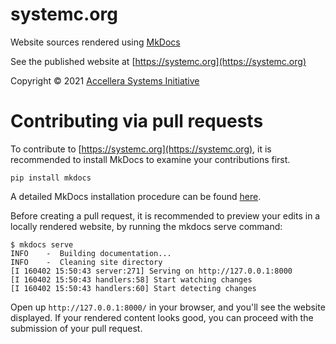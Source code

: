 # systemc.org

Website sources rendered using [MkDocs](https://www.mkdocs.org/)

See the published website at [https://systemc.org](https://systemc.org)

Copyright &copy; 2021 [Accellera Systems Initiative](https://accellera.org)

# Contributing via pull requests

To contribute to [https://systemc.org](https://systemc.org), it is recommended to install MkDocs to examine your contributions first.

```
pip install mkdocs
```

A detailed MkDocs installation procedure can be found [here](https://www.mkdocs.org/getting-started/#installation).

Before creating a pull request, it is recommended to preview your edits in a locally rendered website, by running the mkdocs serve command:

```
$ mkdocs serve
INFO    -  Building documentation...
INFO    -  Cleaning site directory
[I 160402 15:50:43 server:271] Serving on http://127.0.0.1:8000
[I 160402 15:50:43 handlers:58] Start watching changes
[I 160402 15:50:43 handlers:60] Start detecting changes
```

Open up `http://127.0.0.1:8000/` in your browser, and you'll see the website displayed. If your rendered content looks good, you can proceed with the submission of your pull request.
